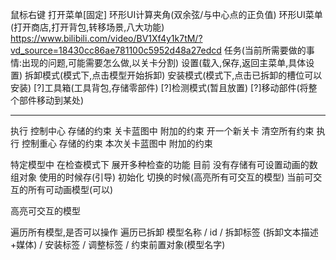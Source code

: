 鼠标右键 打开菜单[固定]
        环形UI计算夹角(双余弦/与中心点的正负值)
        环形UI菜单(打开商店,打开背包,转移场景,八大功能)
        https://www.bilibili.com/video/BV1Xf4y1k7tM/?vd_source=18430cc86ae781100c5952d48a27edcd
    任务(当前所需要做的事情:出现的问题,可能需要怎么做,以关卡分割)
    设置(载入,保存,返回主菜单,具体设置)
    拆卸模式(模式下,点击模型开始拆卸)
    安装模式(模式下,点击已拆卸的槽位可以安装)
    [?]工具箱(工具背包,存储零部件)
    [?]检测模式(暂且放置)
    [?]移动部件(将整个部件移动到某处)

------------------------------------------

执行 控制中心 存储的约束
关卡蓝图中 附加的约束
开一个新关卡
清空所有约束
执行 控制重心 存储的约束
本次关卡蓝图中 附加的约束

特定模型中 在检查模式下 展开多种检查的功能
目前 没有存储有可设置动画的数组对象
使用的时候存(引导)
初始化 切换的时候(高亮所有可交互的模型)
当前可交互的所有可动画模型(可以)

高亮可交互的模型

遍历所有模型,是否可以操作
遍历已拆卸
模型名称 / id / 拆卸标签 (拆卸文本描述+媒体) / 安装标签 / 调整标签 / 约束前置对象(模型名字)